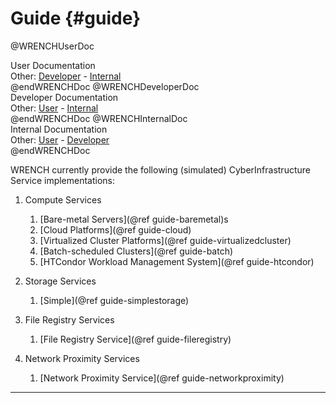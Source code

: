 Guide                        {#guide}
============

@WRENCHUserDoc <div class="doc-type">User Documentation</div><div class="doc-link">Other: <a href="../developer/guide.html">Developer</a> - <a href="../internal/guide.html">Internal</a></div> @endWRENCHDoc
@WRENCHDeveloperDoc  <div class="doc-type">Developer Documentation</div><div class="doc-link">Other: <a href="../user/guide.html">User</a> - <a href="../internal/guide.html">Internal</a></div> @endWRENCHDoc
@WRENCHInternalDoc  <div class="doc-type">Internal Documentation</div><div class="doc-link">Other: <a href="../user/guide.html">User</a> -  <a href="../developer/guide.html">Developer</a></div> @endWRENCHDoc



WRENCH currently provide the following (simulated) CyberInfrastructure Service implementations:


1. Compute Services
    1. [Bare-metal Servers](@ref guide-baremetal)s
    2. [Cloud Platforms](@ref guide-cloud)
    3. [Virtualized Cluster Platforms](@ref guide-virtualizedcluster)
    4. [Batch-scheduled Clusters](@ref guide-batch)
    5. [HTCondor Workload Management System](@ref guide-htcondor)
    
2. Storage Services
    1. [Simple](@ref guide-simplestorage)

3. File Registry Services
    1. [File Registry Service](@ref guide-fileregistry)

4. Network Proximity Services
    1. [Network Proximity Service](@ref guide-networkproximity)

---

